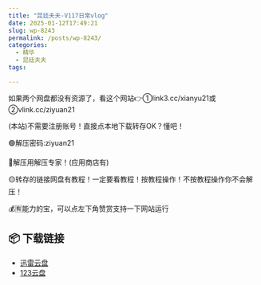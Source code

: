 ```yaml
---
title: "昆廷夫夫-V117日常vlog"
date: 2025-01-12T17:49:21
slug: wp-8243
permalink: /posts/wp-8243/
categories:
  - 精华
  - 昆廷夫夫
tags:

---
```


如果两个网盘都没有资源了，看这个网站👉①link3.cc/xianyu21或②vlink.cc/ziyuan21

(本站)不需要注册账号！直接点本地下载转存OK？懂吧！

🟢解压密码:ziyuan21

🔵解压用解压专家！(应用商店有)

🟡转存的链接网盘有教程！一定要看教程！按教程操作！不按教程操作你不会解压！

💰🈶能力的宝，可以点左下角赞赏支持一下网站运行

## 📦 下载链接
- [迅雷云盘](https://blziyuan21.com/pay-download/8243?key=d980e0adee&down_id=0)
- [123云盘](https://blziyuan21.com/pay-download/8243?key=d980e0adee&down_id=1)

